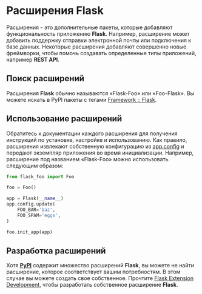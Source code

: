 # Расширения Flask

Расширения - это дополнительные пакеты, которые добавляют функциональность приложению **Flask**. Например, расширение может добавить поддержку отправки электронной почты или подключения к базе данных. Некоторые расширения добавляют совершенно новые фреймворки, чтобы помочь создавать определенные типы приложений, например **REST API**.

## Поиск расширений

Расширения **Flask** обычно называются «Flask-Foo» или «Foo-Flask». Вы можете искать в PyPI пакеты с тегами [Framework :: Flask](https://pypi.org/search/?c=Framework+%3A%3A+Flask).

## Использование расширений

Обратитесь к документации каждого расширения для получения инструкций по установке, настройке и использованию. Как правило, расширения извлекают собственную конфигурацию из [app.config](../api-dokumentaciya-flask/obekt-prilozheniya-flask.md#config) и передают экземпляр приложения во время инициализации. Например, расширение под названием «Flask-Foo» можно использовать следующим образом:

```python
from flask_foo import Foo

foo = Foo()

app = Flask(__name__)
app.config.update(
    FOO_BAR='baz',
    FOO_SPAM='eggs',
)

foo.init_app(app)
```

## Разработка расширений

Хотя [**PyPI**](https://pypi.org/search/?c=Framework+%3A%3A+Flask) содержит множество расширений **Flask**, вы можете не найти расширение, которое соответствует вашим потребностям. В этом случае вы можете создать свое собственное. Прочтите [Flask Extension Development](../dopolnitelnye-primechaniya-flask/razrabotka-rasshirenii-flask.md), чтобы разработать собственное расширение **Flask**.
